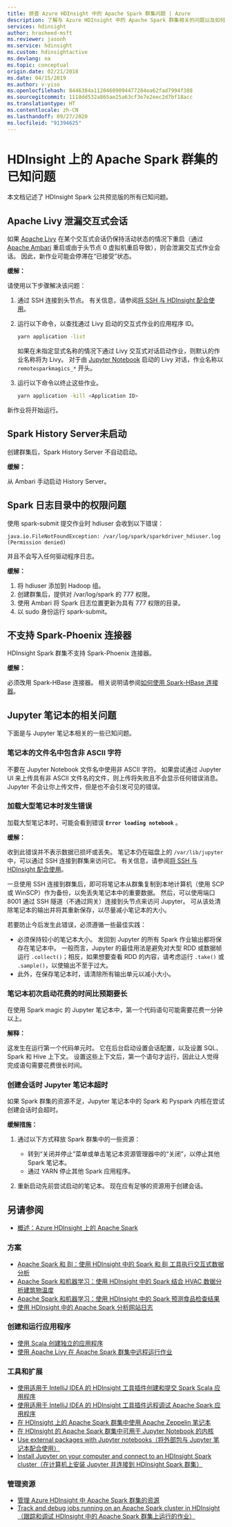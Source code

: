 ```yaml
---
title: 排查 Azure HDInsight 中的 Apache Spark 群集问题 | Azure
description: 了解与 Azure HDInsight 中的 Apache Spark 群集相关的问题以及如何解决这些问题。
services: hdinsight
author: hrasheed-msft
ms.reviewer: jasonh
ms.service: hdinsight
ms.custom: hdinsightactive
ms.devlang: na
ms.topic: conceptual
origin.date: 02/21/2018
ms.date: 04/15/2019
ms.author: v-yiso
ms.openlocfilehash: 8446384a11204609094477284ea62fad7994f388
ms.sourcegitcommit: 1118dd532a865ae25a63cf3e7e2eec2d7bf18acc
ms.translationtype: HT
ms.contentlocale: zh-CN
ms.lasthandoff: 09/27/2020
ms.locfileid: "91394625"
---
```

# <a name="known-issues-for-apache-spark-cluster-on-hdinsight"></a>HDInsight 上的 Apache Spark 群集的已知问题

本文档记述了 HDInsight Spark 公共预览版的所有已知问题。  

## <a name="apache-livy-leaks-interactive-session"></a>Apache Livy 泄漏交互式会话
如果 [Apache Livy](https://livy.incubator.apache.org/) 在某个交互式会话仍保持活动状态的情况下重启（通过 [Apache Ambari](https://ambari.apache.org/) 重启或由于头节点 0 虚拟机重启导致），则会泄漏交互式作业会话。 因此，新作业可能会停滞在“已接受”状态。

**缓解：**

请使用以下步骤解决该问题：

1. 通过 SSH 连接到头节点。 有关信息，请参阅[将 SSH 与 HDInsight 配合使用](../hdinsight-hadoop-linux-use-ssh-unix.md)。

2. 运行以下命令，以查找通过 Livy 启动的交互式作业的应用程序 ID。 

   ```bash
   yarn application -list
   ```

    如果在未指定显式名称的情况下通过 Livy 交互式对话启动作业，则默认的作业名称将为 Livy。 对于由 [Jupyter Notebook](https://jupyter.org/) 启动的 Livy 对话，作业名称以 `remotesparkmagics_*` 开头。

3. 运行以下命令以终止这些作业。

   ```bash
   yarn application -kill <Application ID>
   ```

新作业将开始运行。 

## <a name="spark-history-server-not-started"></a>Spark History Server未启动
创建群集后，Spark History Server 不自动启动。  

**缓解：** 

从 Ambari 手动启动 History Server。

## <a name="permission-issue-in-spark-log-directory"></a>Spark 日志目录中的权限问题
使用 spark-submit 提交作业时 hdiuser 会收到以下错误：

```
java.io.FileNotFoundException: /var/log/spark/sparkdriver_hdiuser.log (Permission denied)
```
并且不会写入任何驱动程序日志。 

**缓解：**

1. 将 hdiuser 添加到 Hadoop 组。 
2. 创建群集后，提供对 /var/log/spark 的 777 权限。 
3. 使用 Ambari 将 Spark 日志位置更新为具有 777 权限的目录。  
4. 以 sudo 身份运行 spark-submit。  

## <a name="spark-phoenix-connector-is-not-supported"></a>不支持 Spark-Phoenix 连接器

HDInsight Spark 群集不支持 Spark-Phoenix 连接器。

**缓解：**

必须改用 Spark-HBase 连接器。 相关说明请参阅[如何使用 Spark-HBase 连接器](https://blogs.msdn.microsoft.com/azuredatalake/2016/07/25/hdinsight-how-to-use-spark-hbase-connector/)。

## <a name="issues-related-to-jupyter-notebooks"></a>Jupyter 笔记本的相关问题
下面是与 Jupyter 笔记本相关的一些已知问题。

### <a name="notebooks-with-non-ascii-characters-in-filenames"></a>笔记本的文件名中包含非 ASCII 字符
不要在 Jupyter Notebook 文件名中使用非 ASCII 字符。 如果尝试通过 Jupyter UI 来上传具有非 ASCII 文件名的文件，则上传将失败且不会显示任何错误消息。 Jupyter 不会让你上传文件，但是也不会引发可见的错误。

### <a name="error-while-loading-notebooks-of-larger-sizes"></a>加载大型笔记本时发生错误
加载大型笔记本时，可能会看到错误 **`Error loading notebook`** 。  

**缓解：**

收到此错误并不表示数据已损坏或丢失。  笔记本仍在磁盘上的 `/var/lib/jupyter` 中，可以通过 SSH 连接到群集来访问它。 有关信息，请参阅[将 SSH 与 HDInsight 配合使用](../hdinsight-hadoop-linux-use-ssh-unix.md)。

一旦使用 SSH 连接到群集后，即可将笔记本从群集复制到本地计算机（使用 SCP 或 WinSCP）作为备份，以免丢失笔记本中的重要数据。 然后，可以使用端口 8001 通过 SSH 隧道（不通过网关）连接到头节点来访问 Jupyter。  可从该处清除笔记本的输出并将其重新保存，以尽量减小笔记本的大小。

若要防止今后发生此错误，必须遵循一些最佳实践：

* 必须保持较小的笔记本大小。 发回到 Jupyter 的所有 Spark 作业输出都将保存在笔记本中。  一般而言，Jupyter 的最佳用法是避免对大型 RDD 或数据帧运行 `.collect()`；相反，如果想要查看 RDD 的内容，请考虑运行 `.take()` 或 `.sample()`，以使输出不至于过大。
* 此外，在保存笔记本时，请清除所有输出单元以减小大小。

### <a name="notebook-initial-startup-takes-longer-than-expected"></a>笔记本初次启动花费的时间比预期要长
在使用 Spark magic 的 Jupyter 笔记本中，第一个代码语句可能需要花费一分钟以上。  

**解释：**

这发生在运行第一个代码单元时。 它在后台启动设置会话配置，以及设置 SQL、Spark 和 Hive 上下文。 设置这些上下文后，第一个语句才运行，因此让人觉得完成语句需要花费很长时间。

### <a name="jupyter-notebook-timeout-in-creating-the-session"></a>创建会话时 Jupyter 笔记本超时
如果 Spark 群集的资源不足，Jupyter 笔记本中的 Spark 和 Pyspark 内核在尝试创建会话时会超时。 

**缓解措施：** 

1. 通过以下方式释放 Spark 群集中的一些资源：

   * 转到“关闭并停止”菜单或单击笔记本资源管理器中的“关闭”，以停止其他 Spark 笔记本。
   * 通过 YARN 停止其他 Spark 应用程序。
2. 重新启动先前尝试启动的笔记本。 现在应有足够的资源用于创建会话。

## <a name="see-also"></a>另请参阅
* [概述：Azure HDInsight 上的 Apache Spark](apache-spark-overview.md)

### <a name="scenarios"></a>方案
* [Apache Spark 和 BI：使用 HDInsight 中的 Spark 和 BI 工具执行交互式数据分析](apache-spark-use-bi-tools.md)
* [Apache Spark 和机器学习：使用 HDInsight 中的 Spark 结合 HVAC 数据分析建筑物温度](apache-spark-ipython-notebook-machine-learning.md)
* [Apache Spark 和机器学习：使用 HDInsight 中的 Spark 预测食品检查结果](apache-spark-machine-learning-mllib-ipython.md)
* [使用 HDInsight 中的 Apache Spark 分析网站日志](apache-spark-custom-library-website-log-analysis.md)

### <a name="create-and-run-applications"></a>创建和运行应用程序
* [使用 Scala 创建独立的应用程序](apache-spark-create-standalone-application.md)
* [使用 Apache Livy 在 Apache Spark 群集中远程运行作业](apache-spark-livy-rest-interface.md)

### <a name="tools-and-extensions"></a>工具和扩展
* [使用适用于 IntelliJ IDEA 的 HDInsight 工具插件创建和提交 Spark Scala 应用程序](apache-spark-intellij-tool-plugin.md)
* [使用适用于 IntelliJ IDEA 的 HDInsight 工具插件远程调试 Apache Spark 应用程序](apache-spark-intellij-tool-plugin-debug-jobs-remotely.md)
* [在 HDInsight 上的 Apache Spark 群集中使用 Apache Zeppelin 笔记本](apache-spark-zeppelin-notebook.md)
* [在 HDInsight 的 Apache Spark 群集中可用于 Jupyter Notebook 的内核](apache-spark-jupyter-notebook-kernels.md)
* [Use external packages with Jupyter notebooks（将外部包与 Jupyter 笔记本配合使用）](apache-spark-jupyter-notebook-use-external-packages.md)
* [Install Jupyter on your computer and connect to an HDInsight Spark cluster（在计算机上安装 Jupyter 并连接到 HDInsight Spark 群集）](apache-spark-jupyter-notebook-install-locally.md)

### <a name="manage-resources"></a>管理资源
* [管理 Azure HDInsight 中 Apache Spark 群集的资源](apache-spark-resource-manager.md)
* [Track and debug jobs running on an Apache Spark cluster in HDInsight（跟踪和调试 HDInsight 中的 Apache Spark 群集上运行的作业）](apache-spark-job-debugging.md)

